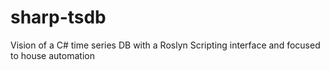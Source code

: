 # sharp-tsdb
Vision of a C# time series DB with a Roslyn Scripting interface and focused to house automation
